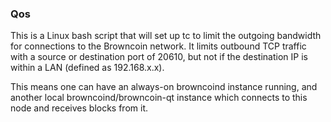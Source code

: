 ### Qos ###

This is a Linux bash script that will set up tc to limit the outgoing bandwidth for connections to the Browncoin network. It limits outbound TCP traffic with a source or destination port of 20610, but not if the destination IP is within a LAN (defined as 192.168.x.x).

This means one can have an always-on browncoind instance running, and another local browncoind/browncoin-qt instance which connects to this node and receives blocks from it.
